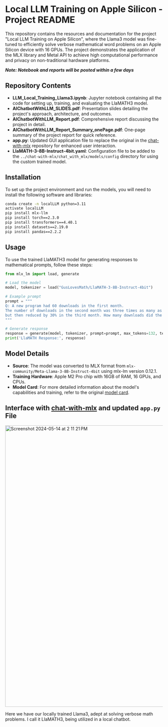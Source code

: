 # Local LLM Training on Apple Silicon - Project README

This repository contains the resources and documentation for the project "Local LLM Training on Apple Silicon", where the Llama3 model was fine-tuned to efficiently solve verbose mathematical word problems on an Apple Silicon device with 16 GPUs. The project demonstrates the application of the MLX library and Metal API to achieve high computational performance and privacy on non-traditional hardware platforms.

***Note: Notebook and reports will be posted within a few days***

## Repository Contents
- **LLM_Local_Training_Llama3.ipynb**: Jupyter notebook containing all the code for setting up, training, and evaluating the LlaMATH3 model.
- **AIChatbotWithLLM_SLIDES.pdf**: Presentation slides detailing the project's approach, architecture, and outcomes.
- **AIChatbotWithLLM_Report.pdf**: Comprehensive report discussing the project in detail.
- **AIChatbotWithLLM_Report_Summary_onePage.pdf**: One-page summary of the project report for quick reference.
- **app.py**: Updated GUI application file to replace the original in the [chat-with-mlx](https://github.com/qnguyen3/chat-with-mlx.git) repository for enhanced user interaction.
- **LlaMATH-3-8B-Instruct-4bit.yaml**: Configuration file to be added to the `../chat-with-mlx/chat_with_mlx/models/config` directory for using the custom trained model.

## Installation
To set up the project environment and run the models, you will need to install the following software and libraries:

```bash
conda create -n localLLM python=3.11
activate localLLM
pip install mlx-llm
pip install torch==2.3.0
pip install transformers==4.40.1
pip install datasets==2.19.0
pip install pandas==2.2.2
```

## Usage
To use the trained LlaMATH3 model for generating responses to mathematical prompts, follow these steps:

```python
from mlx_lm import load, generate

# Load the model
model, tokenizer = load("GusLovesMath/LlaMATH-3-8B-Instruct-4bit")

# Example prompt
prompt = """
Q: A new program had 60 downloads in the first month.
The number of downloads in the second month was three times as many as the first month,
but then reduced by 30% in the third month. How many downloads did the program have total over the three months?
"""

# Generate response
response = generate(model, tokenizer, prompt=prompt, max_tokens=132, temp=0.0, verbose=True)
print('LlaMATH Response:', response)
```

## Model Details
- **Source**: The model was converted to MLX format from `mlx-community/Meta-Llama-3-8B-Instruct-4bit` using mlx-lm version 0.12.1.
- **Training Hardware**: Apple M2 Pro chip with 16GB of RAM, 16 GPUs, and CPUs.
- **Model Card**: For more detailed information about the model's capabilities and training, refer to the original [model card](https://huggingface.co/GusLovesMath/LlaMATH-3-8B-Instruct-4bit).

## Interface with [chat-with-mlx](https://github.com/qnguyen3/chat-with-mlx.git) and updated `app.py` File
<img width="900" alt="Screenshot 2024-05-14 at 2 11 21 PM" src="https://github.com/GusLovesMath/Local_LLM_Training_Apple_Silicon/assets/109978367/2f310164-f38e-429e-9476-7b471931d652">

Here we have our locally trained Llama3, adept at solving verbose math problems. I call it LlaMATH3, being utilized in a local chatbot.

